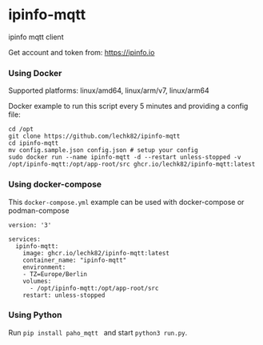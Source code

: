 # ipinfo-mqtt
ipinfo mqtt client

Get account and token from: https://ipinfo.io

### Using Docker
Supported platforms: linux/amd64, linux/arm/v7, linux/arm64

Docker example to run this script every 5 minutes and providing a config file:

```lang=bash
cd /opt
git clone https://github.com/lechk82/ipinfo-mqtt
cd ipinfo-mqtt
mv config.sample.json config.json # setup your config
sudo docker run --name ipinfo-mqtt -d --restart unless-stopped -v /opt/ipinfo-mqtt:/opt/app-root/src ghcr.io/lechk82/ipinfo-mqtt:latest
```
### Using docker-compose

This `docker-compose.yml` example can be used with docker-compose or podman-compose

```lang=yaml
version: '3'

services:
  ipinfo-mqtt:
    image: ghcr.io/lechk82/ipinfo-mqtt:latest
    container_name: "ipinfo-mqtt"
    environment:
    - TZ=Europe/Berlin
    volumes:
      - /opt/ipinfo-mqtt:/opt/app-root/src
    restart: unless-stopped
```

### Using Python

Run `pip install paho_mqtt ` and start `python3 run.py`.
